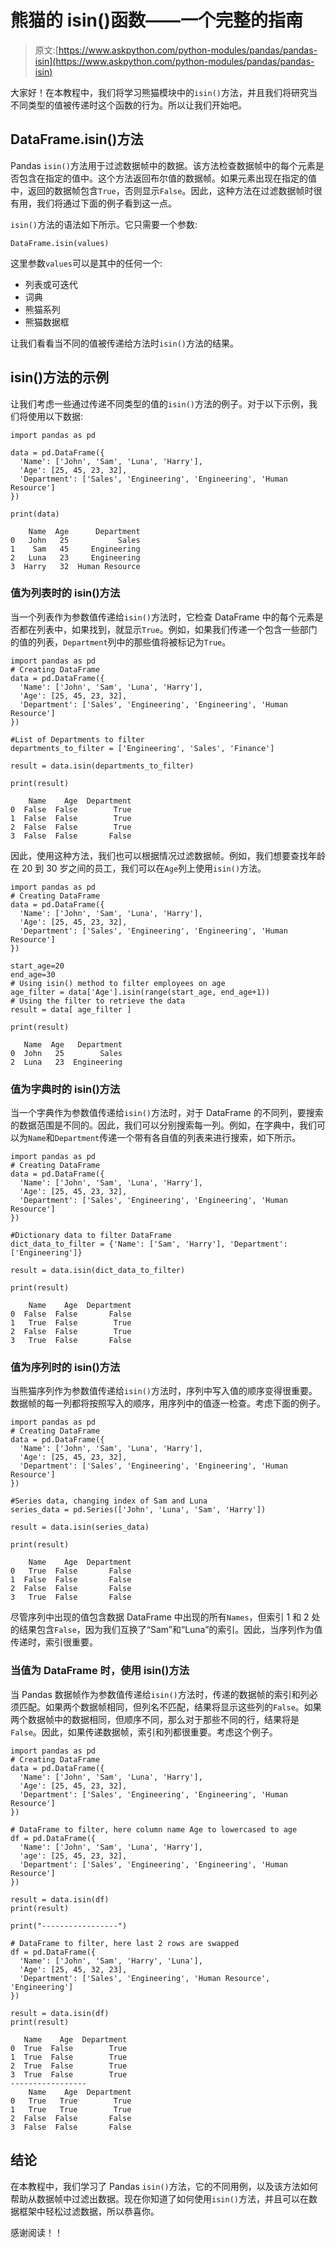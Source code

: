 # 熊猫的 isin()函数——一个完整的指南

> 原文:[https://www.askpython.com/python-modules/pandas/pandas-isin](https://www.askpython.com/python-modules/pandas/pandas-isin)

大家好！在本教程中，我们将学习熊猫模块中的`isin()`方法，并且我们将研究当不同类型的值被传递时这个函数的行为。所以让我们开始吧。

## DataFrame.isin()方法

Pandas `isin()`方法用于过滤数据帧中的数据。该方法检查数据帧中的每个元素是否包含在指定的值中。这个方法返回布尔值的数据帧。如果元素出现在指定的值中，返回的数据帧包含`True`，否则显示`False`。因此，这种方法在过滤数据帧时很有用，我们将通过下面的例子看到这一点。

`isin()`方法的语法如下所示。它只需要一个参数:

```
DataFrame.isin(values)

```

这里参数`values`可以是其中的任何一个:

*   列表或可迭代
*   词典
*   熊猫系列
*   熊猫数据框

让我们看看当不同的值被传递给方法时`isin()`方法的结果。

## isin()方法的示例

让我们考虑一些通过传递不同类型的值的`isin()`方法的例子。对于以下示例，我们将使用以下数据:

```
import pandas as pd

data = pd.DataFrame({
  'Name': ['John', 'Sam', 'Luna', 'Harry'],
  'Age': [25, 45, 23, 32],
  'Department': ['Sales', 'Engineering', 'Engineering', 'Human Resource']
})

print(data)

```

```
    Name  Age      Department
0   John   25           Sales
1    Sam   45     Engineering
2   Luna   23     Engineering
3  Harry   32  Human Resource

```

### 值为列表时的 isin()方法

当一个列表作为参数值传递给`isin()`方法时，它检查 DataFrame 中的每个元素是否都在列表中，如果找到，就显示`True`。例如，如果我们传递一个包含一些部门的值的列表，`Department`列中的那些值将被标记为`True`。

```
import pandas as pd
# Creating DataFrame
data = pd.DataFrame({
  'Name': ['John', 'Sam', 'Luna', 'Harry'],
  'Age': [25, 45, 23, 32],
  'Department': ['Sales', 'Engineering', 'Engineering', 'Human Resource']
})

#List of Departments to filter
departments_to_filter = ['Engineering', 'Sales', 'Finance']

result = data.isin(departments_to_filter)

print(result)

```

```
    Name    Age  Department
0  False  False        True
1  False  False        True
2  False  False        True
3  False  False       False

```

因此，使用这种方法，我们也可以根据情况过滤数据帧。例如，我们想要查找年龄在 20 到 30 岁之间的员工，我们可以在`Age`列上使用`isin()`方法。

```
import pandas as pd
# Creating DataFrame
data = pd.DataFrame({
  'Name': ['John', 'Sam', 'Luna', 'Harry'],
  'Age': [25, 45, 23, 32],
  'Department': ['Sales', 'Engineering', 'Engineering', 'Human Resource']
})

start_age=20
end_age=30
# Using isin() method to filter employees on age
age_filter = data['Age'].isin(range(start_age, end_age+1))
# Using the filter to retrieve the data
result = data[ age_filter ]

print(result)

```

```
   Name  Age   Department
0  John   25        Sales
2  Luna   23  Engineering

```

### 值为字典时的 isin()方法

当一个字典作为参数值传递给`isin()`方法时，对于 DataFrame 的不同列，要搜索的数据范围是不同的。因此，我们可以分别搜索每一列。例如，在字典中，我们可以为`Name`和`Department`传递一个带有各自值的列表来进行搜索，如下所示。

```
import pandas as pd
# Creating DataFrame
data = pd.DataFrame({
  'Name': ['John', 'Sam', 'Luna', 'Harry'],
  'Age': [25, 45, 23, 32],
  'Department': ['Sales', 'Engineering', 'Engineering', 'Human Resource']
})

#Dictionary data to filter DataFrame
dict_data_to_filter = {'Name': ['Sam', 'Harry'], 'Department': ['Engineering']}

result = data.isin(dict_data_to_filter)

print(result)

```

```
    Name    Age  Department
0  False  False       False
1   True  False        True
2  False  False        True
3   True  False       False

```

### 值为序列时的 isin()方法

当熊猫序列作为参数值传递给`isin()`方法时，序列中写入值的顺序变得很重要。数据帧的每一列都将按照写入的顺序，用序列中的值逐一检查。考虑下面的例子。

```
import pandas as pd
# Creating DataFrame
data = pd.DataFrame({
  'Name': ['John', 'Sam', 'Luna', 'Harry'],
  'Age': [25, 45, 23, 32],
  'Department': ['Sales', 'Engineering', 'Engineering', 'Human Resource']
})

#Series data, changing index of Sam and Luna
series_data = pd.Series(['John', 'Luna', 'Sam', 'Harry'])

result = data.isin(series_data)

print(result)

```

```
    Name    Age  Department
0   True  False       False
1  False  False       False
2  False  False       False
3   True  False       False

```

尽管序列中出现的值包含数据 DataFrame 中出现的所有`Names`，但索引 1 和 2 处的结果包含`False`，因为我们互换了“Sam”和“Luna”的索引。因此，当序列作为值传递时，索引很重要。

### 当值为 DataFrame 时，使用 isin()方法

当 Pandas 数据帧作为参数值传递给`isin()`方法时，传递的数据帧的索引和列必须匹配。如果两个数据帧相同，但列名不匹配，结果将显示这些列的`False`。如果两个数据帧中的数据相同，但顺序不同，那么对于那些不同的行，结果将是`False`。因此，如果传递数据帧，索引和列都很重要。考虑这个例子。

```
import pandas as pd
# Creating DataFrame
data = pd.DataFrame({
  'Name': ['John', 'Sam', 'Luna', 'Harry'],
  'Age': [25, 45, 23, 32],
  'Department': ['Sales', 'Engineering', 'Engineering', 'Human Resource']
})

# DataFrame to filter, here column name Age to lowercased to age
df = pd.DataFrame({
  'Name': ['John', 'Sam', 'Luna', 'Harry'],
  'age': [25, 45, 23, 32],
  'Department': ['Sales', 'Engineering', 'Engineering', 'Human Resource']
})

result = data.isin(df)
print(result)

print("-----------------")

# DataFrame to filter, here last 2 rows are swapped
df = pd.DataFrame({
  'Name': ['John', 'Sam', 'Harry', 'Luna'],
  'Age': [25, 45, 32, 23],
  'Department': ['Sales', 'Engineering', 'Human Resource', 'Engineering']
})

result = data.isin(df)
print(result)

```

```
   Name    Age  Department
0  True  False        True
1  True  False        True
2  True  False        True
3  True  False        True
-----------------
    Name    Age  Department
0   True   True        True
1   True   True        True
2  False  False       False
3  False  False       False

```

## 结论

在本教程中，我们学习了 Pandas `isin()`方法，它的不同用例，以及该方法如何帮助从数据帧中过滤出数据。现在你知道了如何使用`isin()`方法，并且可以在数据框架中轻松过滤数据，所以恭喜你。

感谢阅读！！